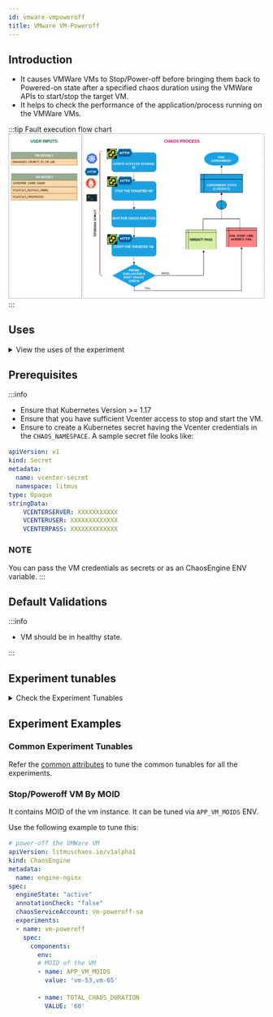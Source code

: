 ```yaml
---
id: vmware-vmpoweroff
title: VMware VM-Poweroff
---
```


## Introduction
- It causes VMWare VMs to Stop/Power-off before bringing them back to Powered-on state after a specified chaos duration using the VMWare APIs to start/stop the target VM.
- It helps to check the performance of the application/process running on the VMWare VMs.

:::tip Fault execution flow chart
![VMware VM Poweroff](./static/images/vm-poweroff.png)
:::

## Uses
<details>
<summary>View the uses of the experiment</summary>
<div>
Coming soon.
</div>
</details>

## Prerequisites

:::info

- Ensure that Kubernetes Version >= 1.17
- Ensure that you have sufficient Vcenter access to stop and start the VM.
- Ensure to create a Kubernetes secret having the Vcenter credentials in the `CHAOS_NAMESPACE`. A sample secret file looks like:

```yaml
apiVersion: v1
kind: Secret
metadata:
  name: vcenter-secret
  namespace: litmus
type: Opaque
stringData:
    VCENTERSERVER: XXXXXXXXXXX
    VCENTERUSER: XXXXXXXXXXXXX
    VCENTERPASS: XXXXXXXXXXXXX
```

### NOTE

You can pass the VM credentials as secrets or as an ChaosEngine ENV variable.
:::

## Default Validations

:::info

- VM should be in healthy state.

:::

## Experiment tunables

<details>
    <summary>Check the Experiment Tunables</summary>
    <h2>Mandatory Fields</h2>
    <table>
      <tr>
        <th> Variables </th>
        <th> Description </th>
        <th> Notes </th>
      </tr>
      <tr>
        <td> APP_VM_MOIDS </td>
        <td> MOIDs of the vmware instance</td>
        <td> Once you open VM in vCenter WebClient, you can find MOID in address field (VirtualMachine:vm-5365). Alternatively you can use the CLI to fetch the MOID. Eg: vm-5365 </td>
      </tr>
    </table>
    <h2>Optional Fields</h2>
    <table>
      <tr>
        <th> Variables </th>
        <th> Description </th>
        <th> Notes </th>
      </tr>
      <tr>
        <td> TOTAL_CHAOS_DURATION </td>
        <td> The total time duration for chaos insertion (sec) </td>
        <td> Defaults to 30s </td>
      </tr>
      <tr>
        <td> CHAOS_INTERVAL </td>
        <td> The interval (in sec) between successive instance termination </td>
        <td> Defaults to 30s </td>
      </tr>
      <tr>
        <td> SEQUENCE </td>
        <td> It defines sequence of chaos execution for multiple instance </td>
        <td> Default value: parallel. Supported: serial, parallel </td>
      </tr>
      <tr>
        <td> RAMP_TIME </td>
        <td> Period to wait before and after injection of chaos in sec </td>
        <td> </td>
      </tr>
    </table>
</details>

## Experiment Examples

### Common Experiment Tunables
Refer the [common attributes](../common-tunables-for-all-experiments) to tune the common tunables for all the experiments.

### Stop/Poweroff VM By MOID

It contains MOID of the vm instance. It can be tuned via `APP_VM_MOIDS` ENV.

Use the following example to tune this:

[embedmd]:# (./static/manifests/vm-poweroff/app-vm-moid.yaml yaml)
```yaml
# power-off the VMWare VM
apiVersion: litmuschaos.io/v1alpha1
kind: ChaosEngine
metadata:
  name: engine-nginx
spec:
  engineState: "active"
  annotationCheck: "false"
  chaosServiceAccount: vm-poweroff-sa
  experiments:
  - name: vm-poweroff
    spec:
      components:
        env:
        # MOID of the VM
        - name: APP_VM_MOIDS
          value: 'vm-53,vm-65'

        - name: TOTAL_CHAOS_DURATION
          VALUE: '60'
```
